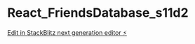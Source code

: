 # React_FriendsDatabase_s11d2

[Edit in StackBlitz next generation editor ⚡️](https://stackblitz.com/~/github.com/volkante/React_FriendsDatabase_s11d2)